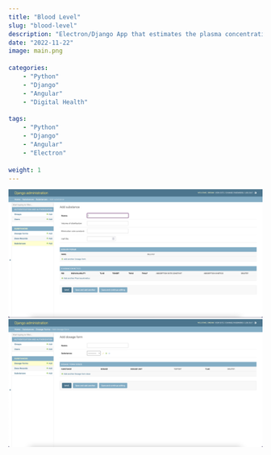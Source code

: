 ```yaml
---
title: "Blood Level"
slug: "blood-level"
description: "Electron/Django App that estimates the plasma concentration of a drug, given an accurate dose history, and pharmacokinetic data."
date: "2022-11-22"
image: main.png

categories:
    - "Python"
    - "Django"
    - "Angular"
    - "Digital Health"

tags:
    - "Python"
    - "Django"
    - "Angular"
    - "Electron"

weight: 1
---
```


![Add Substance](add-substance.png) ![add-dosage-form](add-dosage-form.png)
